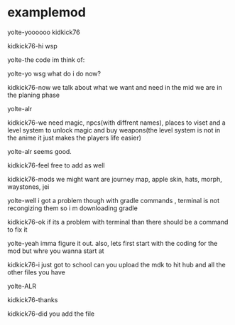 # examplemod
yolte-yoooooo kidkick76


kidkick76-hi wsp


yolte-the code im think of:


yolte-yo wsg what do i do now?


kidkick76-now we talk about what we want and need in the mid we are in the planing phase


yolte-alr


kidkick76-we need magic, npcs(with diffrent names), places to viset and a level system to unlock magic and buy weapons(the level system is not in the anime it just makes the players life easier)


yolte-alr seems good.

kidkick76-feel free to add as well


kidkick76-mods we might want are journey map, apple skin, hats, morph, waystones, jei


yolte-well i got a problem though with gradle commands , terminal is not recongizing them so i m downloading gradle



kidkick76-ok if its a problem with terminal than there should be a command to fix it

yolte-yeah imma figure it out. also, lets first start with the coding for the mod
but whre you wanna start at


kidkick76-i just got to school can you upload the mdk to hit hub and all the other files you have

yolte-ALR


kidkick76-thanks


kidkick76-did you add the file
